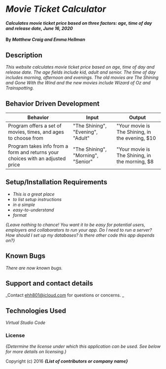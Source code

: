 # _Movie Ticket Calculator_

#### _Calculates movie ticket price based on three factors: age, time of day and release date, June 16, 2020_

#### By _Matthew Craig and Emma Hellman_

## Description

_This website calculates movie ticket price based on age, time of day and release date. The age fields include kid, adult and senior. The time of day includes morning, afternoon and evenings. The old movies are The Shining and Gone With the Wind and the new movies include Wizard of Oz and Trainspotting._

## Behavior Driven Development
| Behavior | Input | Output |
| ---------|-------|--------|
|Program offers a set of movies, times, and ages to choose from|"The Shining", "Evening", "Adult"| "Your movie is The Shining, in the evening, $10|
|Program takes info from a form and returns your choices with an adjusted price|"The Shining", "Morning", "Senior"|"Your movie is The Shining, in the morning, $8|

## Setup/Installation Requirements

* _This is a great place_
* _to list setup instructions_
* _in a simple_
* _easy-to-understand_
* _format_

_{Leave nothing to chance! You want it to be easy for potential users, employers and collaborators to run your app. Do I need to run a server? How should I set up my databases? Is there other code this app depends on?}_

## Known Bugs

_There are now known bugs._

## Support and contact details

_Contact ehh801@icloud.com for questions or concerns. _

## Technologies Used

_Virtual Studio Code_

### License

*{Determine the license under which this application can be used.  See below for more details on licensing.}*

Copyright (c) 2016 **_{List of contributors or company name}_**